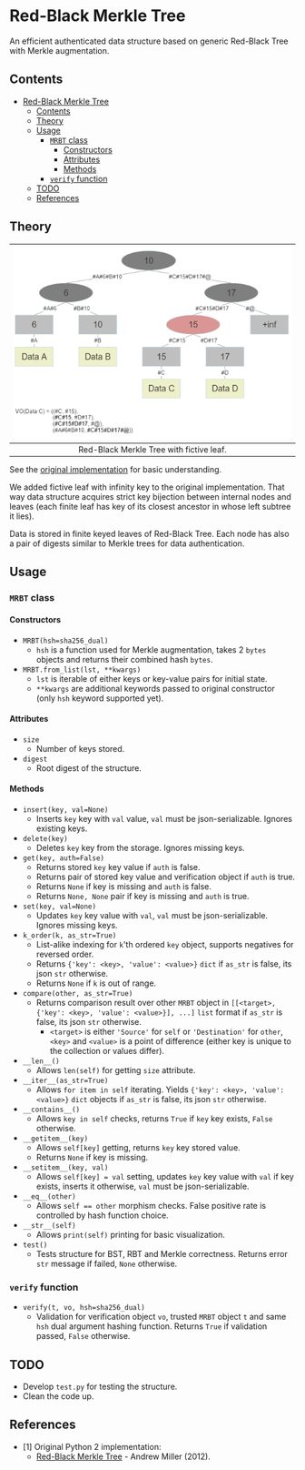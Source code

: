# Red-Black Merkle Tree

An efficient authenticated data structure
based on generic Red-Black Tree with Merkle augmentation.

## Contents

- [Red-Black Merkle Tree](#red-black-merkle-tree)
  - [Contents](#contents)
  - [Theory](#theory)
  - [Usage](#usage)
    - [`MRBT` class](#mrbt-class)
      - [Constructors](#constructors)
      - [Attributes](#attributes)
      - [Methods](#methods)
    - [`verify` function](#verify-function)
  - [TODO](#todo)
  - [References](#references)

## Theory


| !["Red-Black Merkle Tree"](./_figures/fig1.png) |
| :---------------------------------------------: |
|    Red-Black Merkle Tree with fictive leaf.     |

See the [original implementation](#references) for basic understanding.

We added fictive leaf with infinity key to the original implementation. That way data structure acquires strict key bijection between internal nodes and leaves (each finite leaf has key of its closest ancestor in whose left subtree it lies).

Data is stored in finite keyed leaves of Red-Black Tree. Each node has also a pair of digests similar to Merkle trees for data
authentication.

## Usage

### `MRBT` class

#### Constructors

- `MRBT(hsh=sha256_dual)`
  - `hsh` is a function used for Merkle augmentation, takes 2 `bytes` objects and returns their combined hash `bytes`.
- `MRBT.from_list(lst, **kwargs)`
  - `lst` is iterable of either keys or key-value pairs for initial state.
  - `**kwargs` are additional keywords passed to original constructor (only `hsh` keyword supported yet).

#### Attributes

- `size`
  - Number of keys stored.
- `digest`
  - Root digest of the structure.

#### Methods

- `insert(key, val=None)`
  - Inserts `key` key with `val` value, `val` must be json-serializable. Ignores existing keys.
- `delete(key)`
  - Deletes `key` key from the storage. Ignores missing keys.
- `get(key, auth=False)`
  - Returns stored `key` key value if `auth` is false.
  - Returns pair of stored key value and verification object if `auth` is true.
  - Returns `None` if key is missing and `auth` is false.
  - Returns `None, None` pair if key is missing and `auth` is true.
- `set(key, val=None)`
  - Updates `key` key value with `val`, `val` must be json-serializable. Ignores missing keys.
- `k_order(k, as_str=True)`
  - List-alike indexing for `k`'th ordered `key` object, supports negatives for reversed order.
  - Returns `{'key': <key>, 'value': <value>}` `dict` if `as_str` is false, its json `str` otherwise.
  - Returns `None` if `k` is out of range.
- `compare(other, as_str=True)`
  - Returns comparison result over other `MRBT` object in `[[<target>, {'key': <key>, 'value': <value>}], ...]` `list` format if `as_str` is false, its json `str` otherwise.
    - `<target>` is either `'Source'` for `self` or `'Destination'` for `other`, `<key>` and `<value>` is a point of difference (either key is unique to the collection or values differ).
- `__len__()`
  - Allows `len(self)` for getting `size` attribute.
- `__iter__(as_str=True)`
  - Allows `for item in self` iterating. Yields `{'key': <key>, 'value': <value>}` `dict` objects if `as_str` is false, its json `str` otherwise.
- `__contains__()`
  - Allows `key in self` checks, returns `True` if `key` key exists, `False` otherwise.
- `__getitem__(key)`
  - Allows `self[key]` getting, returns `key` key stored value.
  - Returns `None` if key is missing.
- `__setitem__(key, val)`
  - Allows `self[key] = val` setting, updates `key` key value with `val` if key exists, inserts it otherwise, `val` must be json-serializable.
- `__eq__(other)`
  - Allows `self == other` morphism checks. False positive rate is controlled by hash function choice.
- `__str__(self)`
  - Allows `print(self)` printing for basic visualization.
- `test()`
  - Tests structure for BST, RBT and Merkle correctness. Returns error `str` message if failed, `None` otherwise.

### `verify` function

- `verify(t, vo, hsh=sha256_dual)`
  - Validation for verification object `vo`, trusted `MRBT` object `t` and same `hsh` dual argument hashing function. Returns `True` if validation passed, `False` otherwise.

## TODO

- Develop `test.py` for testing the structure.
- Clean the code up.

## References

- [1] Original Python 2 implementation:
  - [Red-Black Merkle Tree](https://github.com/amiller/redblackmerkle) - Andrew Miller (2012).
